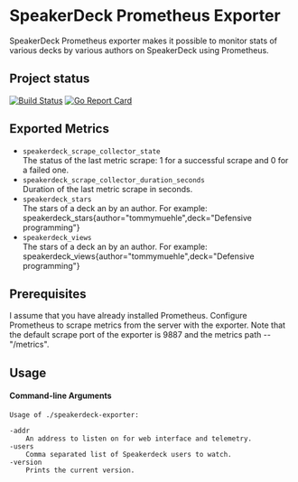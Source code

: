 # SpeakerDeck Prometheus Exporter

SpeakerDeck Prometheus exporter makes it possible to monitor stats of various decks by various authors on SpeakerDeck using Prometheus.

## Project status

[![Build Status](https://travis-ci.org/tommy-muehle/speakerdeck_exporter.svg?branch=master)](https://travis-ci.org/tommy-muehle/speakerdeck_exporter)
[![Go Report Card](https://goreportcard.com/badge/github.com/tommy-muehle/speakerdeck_exporter)](https://goreportcard.com/report/github.com/tommy-muehle/speakerdeck_exporter)

## Exported Metrics

* ```speakerdeck_scrape_collector_state```  
  The status of the last metric scrape: 1 for a successful scrape and 0 for a failed one.
* ```speakerdeck_scrape_collector_duration_seconds```  
  Duration of the last metric scrape in seconds.
* ```speakerdeck_stars```  
  The stars of a deck an by an author. For example:
  speakerdeck_stars{author="tommymuehle",deck="Defensive programming"}
* ```speakerdeck_views```  
  The stars of a deck an by an author. For example:
  speakerdeck_views{author="tommymuehle",deck="Defensive programming"}

## Prerequisites

I assume that you have already installed Prometheus. Configure Prometheus to scrape metrics from the server with the exporter. 
Note that the default scrape port of the exporter is 9887 and the metrics path -- "/metrics".

## Usage

#### Command-line Arguments

```shell
Usage of ./speakerdeck-exporter:

-addr
    An address to listen on for web interface and telemetry.
-users
    Comma separated list of Speakerdeck users to watch.
-version
    Prints the current version.

```
